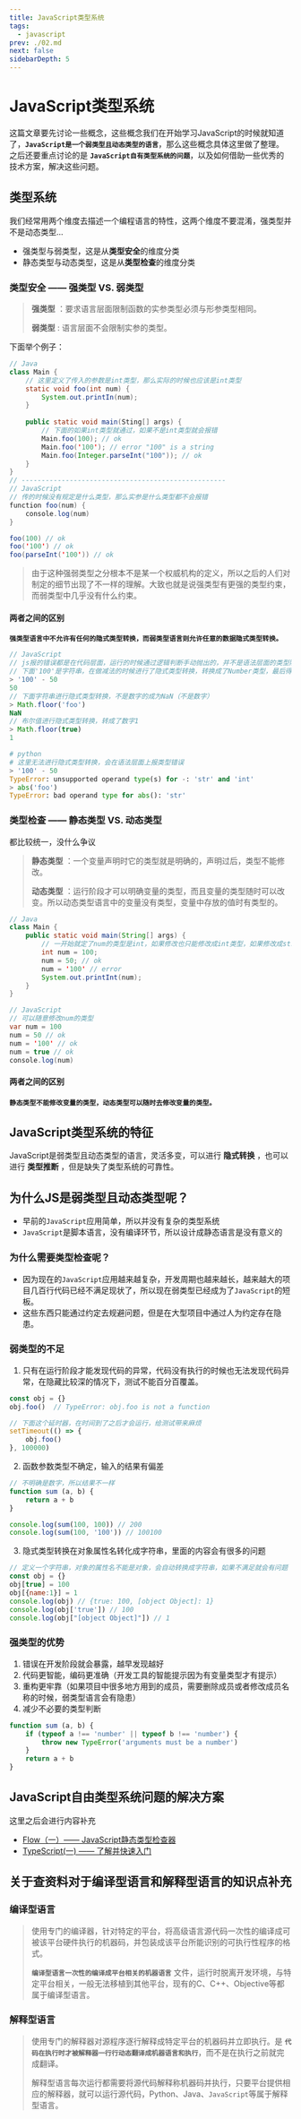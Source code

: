 ```yaml
---
title: JavaScript类型系统
tags: 
  - javascript
prev: ./02.md
next: false
sidebarDepth: 5
---
```

# JavaScript类型系统

这篇文章要先讨论一些概念，这些概念我们在开始学习JavaScript的时候就知道了，**`JavaScript是一个弱类型且动态类型的语言`**，那么这些概念具体这里做了整理。之后还要重点讨论的是 **`JavaScript自有类型系统的问题`**，以及如何借助一些优秀的技术方案，解决这些问题。

## 类型系统
我们经常用两个维度去描述一个编程语言的特性，这两个维度不要混淆，强类型并不是动态类型...
- 强类型与弱类型，这是从**类型安全**的维度分类
- 静态类型与动态类型，这是从**类型检查**的维度分类

### 类型安全 —— 强类型 VS. 弱类型
> **强类型** ：要求语言层面限制函数的实参类型必须与形参类型相同。
>
> **弱类型** : 语言层面不会限制实参的类型。

下面举个例子：
```Java
// Java
class Main {
    // 这里定义了传入的参数是int类型，那么实际的时候也应该是int类型
    static void foo(int num) {
        System.out.printIn(num);
    }
    
    public static void main(Sting[] args) {
        // 下面的如果int类型就通过，如果不是int类型就会报错
        Main.foo(100); // ok
        Main.foo('100'); // error "100" is a string
        Main.foo(Integer.parseInt("100")); // ok
    }
}
// ---------------------------------------------------
// JavaScript
// 传的时候没有规定是什么类型，那么实参是什么类型都不会报错
function foo(num) {
    console.log(num)
}

foo(100) // ok
foo('100') // ok
foo(parseInt('100')) // ok
```

> 由于这种强弱类型之分根本不是某一个权威机构的定义，所以之后的人们对制定的细节出现了不一样的理解。大致也就是说强类型有更强的类型约束，而弱类型中几乎没有什么约束。

#### 两者之间的区别
**`强类型语言中不允许有任何的隐式类型转换，而弱类型语言则允许任意的数据隐式类型转换。`**

```js
// JavaScript
// js报的错误都是在代码层面，运行的时候通过逻辑判断手动抛出的，并不是语法层面的类型限制
// 下面'100'是字符串，在做减法的时候进行了隐式类型转换，转换成了Number类型，最后得到的结果是50，Number类型。
> '100' - 50
50
// 下面字符串进行隐式类型转换，不是数字的成为NaN（不是数字）
> Math.floor('foo')
NaN
// 布尔值进行隐式类型转换，转成了数字1
> Math.floor(true)
1
```

```python
# python
# 这里无法进行隐式类型转换，会在语法层面上报类型错误
> '100' - 50
TypeError: unsupported operand type(s) for -: 'str' and 'int'
> abs('foo')
TypeError: bad operand type for abs(): 'str'
```

### 类型检查 —— 静态类型 VS. 动态类型
都比较统一，没什么争议
> **静态类型** ：一个变量声明时它的类型就是明确的，声明过后，类型不能修改。
>
> **动态类型** ：运行阶段才可以明确变量的类型，而且变量的类型随时可以改变。所以动态类型语言中的变量没有类型，变量中存放的值时有类型的。

```java
// Java
class Main {
    public static void main(String[] args) {
        // 一开始就定了num的类型是int，如果修改也只能修改成int类型，如果修改成string就会报错
        int num = 100;
        num = 50; // ok
        num = '100' // error
        System.out.printInt(num);
    }
}

// JavaScript
// 可以随意修改num的类型
var num = 100
num = 50 // ok
num = '100' // ok
num = true // ok
console.log(num)
```
#### 两者之间的区别
**`静态类型不能修改变量的类型，动态类型可以随时去修改变量的类型。`**

## JavaScript类型系统的特征
JavaScript是弱类型且动态类型的语言，灵活多变，可以进行 **隐式转换** ，也可以进行 **类型推断** ，但是缺失了类型系统的可靠性。

## 为什么JS是弱类型且动态类型呢？
- 早前的`JavaScript`应用简单，所以并没有复杂的类型系统
- `JavaScript`是脚本语言，没有编译环节，所以设计成静态语言是没有意义的

### 为什么需要类型检查呢？
- 因为现在的`JavaScript`应用越来越复杂，开发周期也越来越长，越来越大的项目几百行代码已经不满足现状了，所以现在弱类型已经成为了`JavaScript`的短板。
- 这些东西只能通过约定去规避问题，但是在大型项目中通过人为约定存在隐患。

### 弱类型的不足
1. 只有在运行阶段才能发现代码的异常，代码没有执行的时候也无法发现代码异常，在隐藏比较深的情况下，测试不能百分百覆盖。

```js
const obj = {}
obj.foo()  // TypeError: obj.foo is not a function

// 下面这个延时器，在时间到了之后才会运行，给测试带来麻烦
setTimeout(() => {
    obj.foo()
}, 100000)
```

2. 函数参数类型不确定，输入的结果有偏差 

```js
// 不明确是数字，所以结果不一样
function sum (a, b) {
    return a + b
}

console.log(sum(100, 100)) // 200
console.log(sum(100, '100')) // 100100
```

3. 隐式类型转换在对象属性名转化成字符串，里面的内容会有很多的问题

```js
// 定义一个字符串，对象的属性名不能是对象，会自动转换成字符串，如果不满足就会有问题
const obj = {}
obj[true] = 100
obj[{name:1}] = 1
console.log(obj) // {true: 100, [object Object]: 1}
console.log(obj['true']) // 100
console.log(obj["[object Object]"]) // 1
```
### 强类型的优势
1. 错误在开发阶段就会暴露，越早发现越好
2. 代码更智能，编码更准确（开发工具的智能提示因为有变量类型才有提示）
3. 重构更牢靠（如果项目中很多地方用到的成员，需要删除成员或者修改成员名称的时候，弱类型语言会有隐患）
4. 减少不必要的类型判断

```js
function sum (a, b) {
    if (typeof a !== 'number' || typeof b !== 'number') {
        throw new TypeError('arguments must be a number')
    }
    return a + b
}
```

## JavaScript自由类型系统问题的解决方案
这里之后会进行内容补充
- [Flow（一）—— JavaScript静态类型检查器](https://juejin.cn/post/6900912350640275470/)
- [TypeScript(一) —— 了解并快速入门](https://juejin.cn/post/6901255219691454472)

## 关于查资料对于编译型语言和解释型语言的知识点补充
### 编译型语言
> 使用专门的编译器，针对特定的平台，将高级语言源代码一次性的编译成可被该平台硬件执行的机器码，并包装成该平台所能识别的可执行性程序的格式。
>
> **`编译型语言一次性的编译成平台相关的机器语言`** 文件，运行时脱离开发环境，与特定平台相关，一般无法移植到其他平台，现有的C、C++、Objective等都属于编译型语言。
### 解释型语言
> 使用专门的解释器对源程序逐行解释成特定平台的机器码并立即执行。是 **`代码在执行时才被解释器一行行动态翻译成机器语言和执行`**，而不是在执行之前就完成翻译。
>
> 解释型语言每次运行都需要将源代码解释称机器码并执行，只要平台提供相应的解释器，就可以运行源代码，Python、Java、`JavaScript`等属于解释型语言。

<Vssue :options="{ locale: 'zh' }"/>